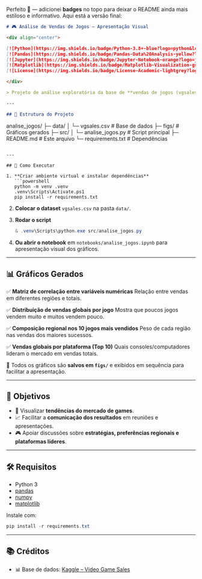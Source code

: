 Perfeito 🚀 — adicionei **badges** no topo para deixar o README ainda mais estiloso e informativo.
Aqui está a versão final:

```markdown
# 🎮 Análise de Vendas de Jogos – Apresentação Visual

<div align="center">

[![Python](https://img.shields.io/badge/Python-3.8+-blue?logo=python&logoColor=white)](https://www.python.org/)
[![Pandas](https://img.shields.io/badge/Pandas-Data%20Analysis-yellow?logo=pandas&logoColor=white)](https://pandas.pydata.org/)
[![Jupyter](https://img.shields.io/badge/Jupyter-Notebook-orange?logo=jupyter&logoColor=white)](https://jupyter.org/)
[![Matplotlib](https://img.shields.io/badge/Matplotlib-Visualization-green?logo=plotly&logoColor=white)](https://matplotlib.org/)
[![License](https://img.shields.io/badge/License-Academic-lightgrey?logo=openai&logoColor=white)](#)

</div>

> Projeto de análise exploratória da base de **vendas de jogos (vgsales.csv)**, com geração de **gráficos e insights** para melhor compreensão do mercado de games.

---

## 📂 Estrutura do Projeto
```

analise\_jogos/
├─ data/
│  └─ vgsales.csv       # Base de dados
├─ figs/                # Gráficos gerados
├─ src/
│  └─ analise\_jogos.py  # Script principal
├─ README.md            # Este arquivo
└─ requirements.txt     # Dependências

````

---

## 🚀 Como Executar

1. **Criar ambiente virtual e instalar dependências**  
   ```powershell
   python -m venv .venv
   .venv\Scripts\Activate.ps1
   pip install -r requirements.txt
````

2. **Colocar o dataset** `vgsales.csv` na pasta `data/`.

3. **Rodar o script**

   ```powershell
   & .venv\Scripts\python.exe src/analise_jogos.py
   ```

4. **Ou abrir o notebook** em `notebooks/analise_jogos.ipynb` para apresentação visual dos gráficos.

---

## 📊 Gráficos Gerados

✅ **Matriz de correlação entre variáveis numéricas**
Relação entre vendas em diferentes regiões e totais.

✅ **Distribuição de vendas globais por jogo**
Mostra que poucos jogos vendem muito e muitos vendem pouco.

✅ **Composição regional nos 10 jogos mais vendidos**
Peso de cada região nas vendas dos maiores sucessos.

✅ **Vendas globais por plataforma (Top 10)**
Quais consoles/computadores lideram o mercado em vendas totais.

📌 Todos os gráficos são **salvos em `figs/`** e exibidos em sequência para facilitar a apresentação.

---

## 🎯 Objetivos

* 🔎 Visualizar **tendências do mercado de games**.
* 📈 Facilitar a **comunicação dos resultados** em reuniões e apresentações.
* 🎮 Apoiar discussões sobre **estratégias, preferências regionais e plataformas líderes**.

---

## 🛠️ Requisitos

* Python 3
* [pandas](https://pandas.pydata.org/)
* [numpy](https://numpy.org/)
* [matplotlib](https://matplotlib.org/)

Instale com:

```powershell
pip install -r requirements.txt
```

---

## 📚 Créditos

* 📊 Base de dados: [Kaggle – Video Game Sales](https://www.kaggle.com/datasets/gregorut/videogamesales)
